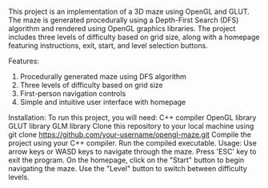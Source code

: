 This project is an implementation of a 3D maze using OpenGL and GLUT. The maze is generated procedurally using a Depth-First Search (DFS) algorithm and rendered using OpenGL graphics libraries. The project includes three levels of difficulty based on grid size, along with a homepage featuring instructions, exit, start, and level selection buttons.

Features:
   1.  Procedurally generated maze using DFS algorithm
   2.  Three levels of difficulty based on grid size
   3.  First-person navigation controls
   4.  Simple and intuitive user interface with homepage


Installation: 
        To run this project, you will need:
                            C++ compiler
                            OpenGL library
                            GLUT library
                            GLM library
        Clone this repository to your local machine using git clone https://github.com/your-username/opengl-maze.git
        Compile the project using your C++ compiler.
        Run the compiled executable.
Usage:
    Use arrow keys or WASD keys to navigate through the maze.
    Press 'ESC' key to exit the program.
    On the homepage, click on the "Start" button to begin navigating the maze.
    Use the "Level" button to switch between difficulty levels.
